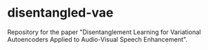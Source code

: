 # disentangled-vae
Repository for the paper "Disentanglement Learning for Variational Autoencoders Applied to Audio-Visual Speech Enhancement".
